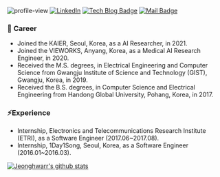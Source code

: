 ![profile-view](https://komarev.com/ghpvc/?username=jeongHwarr)
[![LinkedIn](http://img.shields.io/badge/-LinkedIn-navy?style=flat&logo=linkedin&link=https://zzsza.github.io/)](https://www.linkedin.com/in/jeonghwa-yoo-8403a716b)
[![Tech Blog Badge](http://img.shields.io/badge/-Tech%20blog-black?style=flat&logo=github&link=https://zzsza.github.io/)](https://jeonghwarr.github.io/)
[![Mail Badge](https://img.shields.io/badge/Mail-d14836?style=flat&logo=invoice-ninja&logoColor=white&link=mailto:green2368@naver.com)](mailto:green2368@naver.com)


### 🔭 <b>Career</b>
- Joined the KAIER, Seoul, Korea, as a AI Researcher, in 2021.
- Joined the VIEWORKS, Anyang, Korea, as a Medical AI Research Engineer, in 2020.
- Received the M.S. degrees, in Electrical Engineering and Computer Science from Gwangju Institute of Science and Technology (GIST), Gwangju, Korea, in 2019.
- Received the B.S. degrees, in Computer Science and Electrical Engineering from Handong Global University, Pohang, Korea, in 2017.

### ⚡<b>Experience</b>
- Internship, Electronics and Telecommunications Research Institute (ETRI), as a Software Engineer (2017.06~2017.08).
- Internship, 1Day1Song, Seoul, Korea, as a Software Engineer (2016.01~2016.03).

 [![Jeonghwarr's github stats](https://github-readme-stats-seven-eosin-58.vercel.app/api?username=jeongHwarr)](https://github.com/jeongHwarr/github-readme-stats)
 <!--
 ![Top Langs](https://github-readme-stats.vercel.app/api/top-langs/?username=jeongHwarr&size_weight=0.5&count_weight=0.5)
 -->
 
<!--
**jeonghwaYoo/jeonghwaYoo** is a ✨ _special_ ✨ repository because its `README.md` (this file) appears on your GitHub profile.

Here are some ideas to get you started:

- 🔭 I’m currently working on ...
- 🌱 I’m currently learning ...
- 👯 I’m looking to collaborate on ...
- 🤔 I’m looking for help with ...
- 💬 Ask me about ...
- 📫 How to reach me: ...
- 😄 Pronouns: ...
- ⚡ Fun fact: ...
 <div align=center>
	
[![Hits](https://hits.seeyoufarm.com/api/count/incr/badge.svg?url=https%3A%2F%2Fgithub.com%2FjeonghwaYoo&count_bg=%231A6DE5&title_bg=%23555555&icon=&icon_color=%23BCA9A9&title=hits&edge_flat=false)](https://hits.seeyoufarm.com)
	
 </div>
-->
